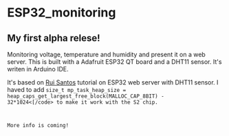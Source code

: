 # ESP32_monitoring

<h2> My first alpha relese! </h2>

Monitoring voltage, temperature and humidity and present it on a web server. 
This is built with a Adafruit ESP32 QT board and a DHT11 sensor. 
It's writen in Arduino IDE.

It's based on <a href="https://randomnerdtutorials.com/esp32-dht11-dht22-temperature-humidity-web-server-arduino-ide/">Rui Santos</a> tutorial on ESP32 web server
with DHT11 sensor.
I haved to add <code>size_t mp_task_heap_size = heap_caps_get_largest_free_block(MALLOC_CAP_8BIT) - 32*1024<[/code> to make it work with the S2 chip.


More info is coming!
